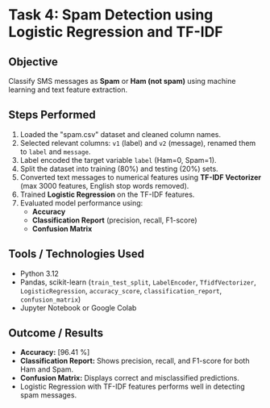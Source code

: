 # Task 4: Spam Detection using Logistic Regression and TF-IDF

## Objective
Classify SMS messages as **Spam** or **Ham (not spam)** using machine learning and text feature extraction.

## Steps Performed
1. Loaded the "spam.csv" dataset and cleaned column names.
2. Selected relevant columns: `v1` (label) and `v2` (message), renamed them to `label` and `message`.
3. Label encoded the target variable `label` (Ham=0, Spam=1).
4. Split the dataset into training (80%) and testing (20%) sets.
5. Converted text messages to numerical features using **TF-IDF Vectorizer** (max 3000 features, English stop words removed).
6. Trained **Logistic Regression** on the TF-IDF features.
7. Evaluated model performance using:
   - **Accuracy**
   - **Classification Report** (precision, recall, F1-score)
   - **Confusion Matrix**

## Tools / Technologies Used
- Python 3.12
- Pandas, scikit-learn (`train_test_split`, `LabelEncoder`, `TfidfVectorizer`, `LogisticRegression`, `accuracy_score`, `classification_report`, `confusion_matrix`)  
- Jupyter Notebook or Google Colab  

## Outcome / Results
- **Accuracy:** [96.41 %]  
- **Classification Report:** Shows precision, recall, and F1-score for both Ham and Spam.  
- **Confusion Matrix:** Displays correct and misclassified predictions.  
- Logistic Regression with TF-IDF features performs well in detecting spam messages.


